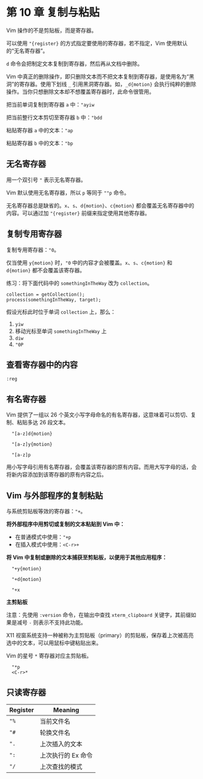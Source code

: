 # 第 10 章 复制与粘贴

Vim 操作的不是剪贴板，而是寄存器。

可以使用 `"{register}` 的方式指定要使用的寄存器，若不指定，Vim 使用默认的“无名寄存器”。

`d` 命令会把制定文本复制到寄存器，然后再从文档中删除。

Vim 中真正的删除操作，即只删除文本而不把文本复制到寄存器，是使用名为“黑洞”的寄存器。使用下划线 `_` 引用黑洞寄存器。如，`_d{motion}` 会执行纯粹的删除操作。当你只想删除文本却不想覆盖寄存器时，此命令很管用。

把当前单词复制到寄存器 `a` 中：`"ayiw`

把当前整行文本剪切至寄存器 `b` 中：`"bdd`

粘贴寄存器 `a` 中的文本：`"ap`

粘贴寄存器 `b` 中的文本：`"bp`

## 无名寄存器

用一个双引号 `"` 表示无名寄存器。

Vim 默认使用无名寄存器，所以 `p` 等同于 `""p` 命令。

无名寄存器总是缺省的。`x`、`s`、`d{motion}`、`c{motion}` 都会覆盖无名寄存器中的内容。可以通过加 `"{register}` 前缀来指定使用其他寄存器。

## 复制专用寄存器

复制专用寄存器：`"0`。

仅当使用 `y{motion}` 时，`"0` 中的内容才会被覆盖。`x`、`s`、`c{motion}` 和 `d{motion}` 都不会覆盖该寄存器。

练习：将下面代码中的 `somethingInTheWay` 改为 `collection`。

```
collection = getCollection();
process(somethingInTheWay, target);
```

假设光标此时位于单词 `collection` 上，那么：

1. `yiw`
2. 移动光标至单词 `somethingInTheWay` 上
3. `diw`
4. `"0P`

## 查看寄存器中的内容

`:reg`


## 有名寄存器

Vim 提供了一组以 26 个英文小写字母命名的有名寄存器，这意味着可以剪切、复制、粘贴多达 26 段文本。

```
  "[a-z]d{motion}
  
  "[a-z]y{motion}
  
  "[a-z]p
```

用小写字母引用有名寄存器，会覆盖该寄存器的原有内容。而用大写字母的话，会将新内容添加到该寄存器的原有内容之后。

## Vim 与外部程序的复制粘贴

与系统剪贴板等效的寄存器：`"+`。

**将外部程序中用剪切或复制的文本粘贴到 Vim 中：**

- 在普通模式中使用：`"+p` 
- 在插入模式中使用：`<C-r>+`

**将 Vim 中复制或删除的文本捕获至剪贴板，以便用于其他应用程序：**

```
  "+y{motion}

  "+d{motion}

  "+x
```

**主剪贴板**

注意：先使用 `:version` 命令，在输出中查找 `xterm_clipboard` 关键字，其前缀如果是减号 `-` 则表示不支持此功能。

X11 视窗系统支持一种被称为主剪贴板（primary）的剪贴板，保存着上次被高亮选中的文本，可以用鼠标中键粘贴出来。

Vim 的星号 `*` 寄存器对应主剪贴板。

```
  "*p
  <C-r>*
```

## 只读寄存器

|  Register |Meaning |
|      - | - |
|  `"%`|  当前文件名 |
|  `"#`|  轮换文件名 |
|  `".`|  上次插入的文本 |
|  `":`|  上次执行的 Ex 命令 |
|  `"/`|  上次查找的模式 |


